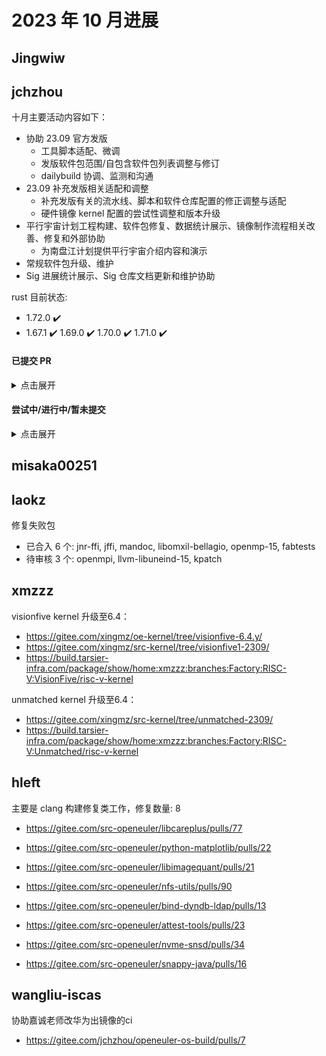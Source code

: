 # 2023 年 10 月进展

## Jingwiw

## jchzhou

十月主要活动内容如下：

- 协助 23.09 官方发版
  - 工具脚本适配、微调
  - 发版软件包范围/自包含软件包列表调整与修订
  - dailybuild 协调、监测和沟通
- 23.09 补充发版相关适配和调整
  - 补充发版有关的流水线、脚本和软件仓库配置的修正调整与适配
  - 硬件镜像 kernel 配置的尝试性调整和版本升级
- 平行宇宙计划工程构建、软件包修复、数据统计展示、镜像制作流程相关改善、修复和外部协助
  - 为南盘江计划提供平行宇宙介绍内容和演示
- 常规软件包升级、维护
- Sig 进展统计展示、Sig 仓库文档更新和维护协助

rust 目前状态:

- 1.72.0 ✔️
- 1.67.1 ✔️ 1.69.0 ✔️ 1.70.0 ✔️ 1.71.0 ✔️

#### 已提交 PR

<details>
  <summary>点击展开</summary>

- sig-release 脚本 openeuler-os-build 的适配和调整
https://gitee.com/openeuler/openeuler-os-build/pulls/200

- 调整修订 23.09 最终官方发版范围/列表
https://gitee.com/openeuler/RISC-V/pulls/760

</details>

#### 尝试中/进行中/暂未提交

<details>
  <summary>点击展开</summary>

- 软件包
  - 分析 mold 测试过程中出现的各种问题

</details>

## misaka00251

## laokz

修复失败包
- 已合入 6 个: jnr-ffi, jffi, mandoc, libomxil-bellagio, openmp-15, fabtests
- 待审核 3 个: openmpi, llvm-libuneind-15, kpatch

## xmzzz

visionfive kernel 升级至6.4：

- https://gitee.com/xingmz/oe-kernel/tree/visionfive-6.4.y/
- https://gitee.com/xingmz/src-kernel/tree/visionfive1-2309/
- https://build.tarsier-infra.com/package/show/home:xmzzz:branches:Factory:RISC-V:VisionFive/risc-v-kernel

unmatched kernel 升级至6.4：

- https://gitee.com/xingmz/src-kernel/tree/unmatched-2309/
- https://build.tarsier-infra.com/package/show/home:xmzzz:branches:Factory:RISC-V:Unmatched/risc-v-kernel

## hleft

主要是 clang 构建修复类工作，修复数量: 8

- https://gitee.com/src-openeuler/libcareplus/pulls/77

- https://gitee.com/src-openeuler/python-matplotlib/pulls/22

- https://gitee.com/src-openeuler/libimagequant/pulls/21

- https://gitee.com/src-openeuler/nfs-utils/pulls/90

- https://gitee.com/src-openeuler/bind-dyndb-ldap/pulls/13

- https://gitee.com/src-openeuler/attest-tools/pulls/23

- https://gitee.com/src-openeuler/nvme-snsd/pulls/34

- https://gitee.com/src-openeuler/snappy-java/pulls/16

## wangliu-iscas

协助嘉诚老师改华为出镜像的ci

- https://gitee.com/jchzhou/openeuler-os-build/pulls/7